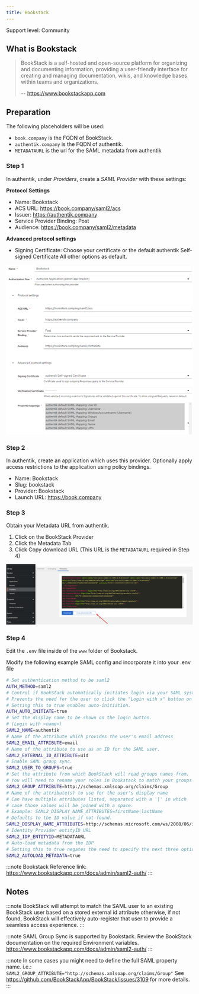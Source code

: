 ```yaml
---
title: Bookstack
---
```


<span class="badge badge--secondary">Support level: Community</span>

## What is Bookstack

> BookStack is a self-hosted and open-source platform for organizing and documenting information, providing a user-friendly interface for creating and managing documentation, wikis, and knowledge bases within teams and organizations.
>
> -- https://www.bookstackapp.com

## Preparation

The following placeholders will be used:

-   `book.company` is the FQDN of BookStack.
-   `authentik.company` is the FQDN of authentik.
-   `METADATAURL` is the url for the SAML metadata from authentik

### Step 1

In authentik, under _Providers_, create a _SAML Provider_ with these settings:

**Protocol Settings**

-   Name: Bookstack
-   ACS URL: https://book.company/saml2/acs
-   Issuer: https://authentik.company
-   Service Provider Binding: Post
-   Audience: https://book.company/saml2/metadata

**Advanced protocol settings**

-   Signing Certificate: Choose your certificate or the default authentik Self-signed Certificate
    All other options as default.

![](./img/bookstack-01.png)

### Step 2

In authentik, create an application which uses this provider. Optionally apply access restrictions to the application using policy bindings.

-   Name: Bookstack
-   Slug: bookstack
-   Provider: Bookstack
-   Launch URL: https://book.company

### Step 3

Obtain your Metadata URL from authentik.

1. Click on the BookStack Provider
2. Click the Metadata Tab
3. Click Copy download URL (This URL is the `METADATAURL` required in Step 4)

![](./img/bookstack-02.png)

### Step 4

Edit the `.env` file inside of the `www` folder of Bookstack.

Modify the following example SAML config and incorporate it into your .env file

```bash
# Set authentication method to be saml2
AUTH_METHOD=saml2
# Control if BookStack automatically initiates login via your SAML system if it's the only authentication method.
# Prevents the need for the user to click the "Login with x" button on the login page.
# Setting this to true enables auto-initiation.
AUTH_AUTO_INITIATE=true
# Set the display name to be shown on the login button.
# (Login with <name>)
SAML2_NAME=authentik
# Name of the attribute which provides the user's email address
SAML2_EMAIL_ATTRIBUTE=email
# Name of the attribute to use as an ID for the SAML user.
SAML2_EXTERNAL_ID_ATTRIBUTE=uid
# Enable SAML group sync.
SAML2_USER_TO_GROUPS=true
# Set the attribute from which BookStack will read groups names from.
# You will need to rename your roles in Bookstack to match your groups in authentik.
SAML2_GROUP_ATTRIBUTE=http://schemas.xmlsoap.org/claims/Group
# Name of the attribute(s) to use for the user's display name
# Can have multiple attributes listed, separated with a '|' in which
# case those values will be joined with a space.
# Example: SAML2_DISPLAY_NAME_ATTRIBUTES=firstName|lastName
# Defaults to the ID value if not found.
SAML2_DISPLAY_NAME_ATTRIBUTES=http://schemas.microsoft.com/ws/2008/06/identity/claims/windowsaccountname
# Identity Provider entityID URL
SAML2_IDP_ENTITYID=METADATAURL
# Auto-load metadata from the IDP
# Setting this to true negates the need to specify the next three options
SAML2_AUTOLOAD_METADATA=true

```

:::note
Bookstack Reference link: https://www.bookstackapp.com/docs/admin/saml2-auth/
:::

## Notes

:::note
BookStack will attempt to match the SAML user to an existing BookStack user based on a stored external id attribute otherwise, if not found, BookStack will effectively auto-register that user to provide a seamless access experience.
:::

:::note
SAML Group Sync is supported by Bookstack. Review the BookStack documentation on the required Environment variables. https://www.bookstackapp.com/docs/admin/saml2-auth/
:::

:::note
In some cases you might need to define the full SAML property name.
i.e.: `SAML2_GROUP_ATTRIBUTE="http://schemas.xmlsoap.org/claims/Group"`
See https://github.com/BookStackApp/BookStack/issues/3109 for more details.
:::
